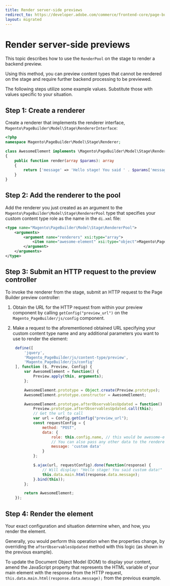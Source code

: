 ```yaml
---
title: Render server-side previews
redirect_to: https://developer.adobe.com/commerce/frontend-core/page-builder/content-types/customize/render-server-side-preview
layout: migrated
---
```


# Render server-side previews

This topic describes how to use the `RenderPool` on the stage to render a backend preview.

Using this method, you can preview content types that cannot be rendered on the stage and require further backend processing to be previewed.

The following steps utilize some example values. Substitute those with values specific to your situation.

## Step 1: Create a renderer

Create a renderer that implements the renderer interface, `Magento\PageBuilder\Model\Stage\RendererInterface`:

``` php
<?php
namespace Magento\PageBuilder\Model\Stage\Renderer;

class AwesomeElement implements \Magento\PageBuilder\Model\Stage\RendererInterface
{
    public function render(array $params): array
    {
        return ['message' => 'Hello stage! You said ' . $params['message'] . '!'];
    }
}
```

## Step 2: Add the renderer to the pool

Add the renderer you just created as an argument to the `Magento\PageBuilder\Model\Stage\RendererPool` type that specifies your custom content type role as the name in the `di.xml` file:

``` xml
<type name="Magento\PageBuilder\Model\Stage\RendererPool">
    <arguments>
        <argument name="renderers" xsi:type="array">
            <item name="awesome-element" xsi:type="object">Magento\PageBuilder\Model\Stage\Renderer\AwesomeElement</item>
        </argument>
    </arguments>
</type>
```

## Step 3: Submit an HTTP request to the preview controller

To invoke the renderer from the stage, submit an HTTP request to the Page Builder preview controller:

1. Obtain the URL for the HTTP request from within your preview component by calling `getConfig("preview_url")` on the `Magento_PageBuilder/js/config` component.
1. Make a request to the aforementioned obtained URL specifying your custom content type name and any additional parameters you want to use to render the element:

    ```javascript
     define([
         'jquery',
         'Magento_PageBuilder/js/content-type/preview',
         'Magento_PageBuilder/js/config'
     ], function ($, Preview, Config) {
         var AwesomeElement = function() {
             Preview.apply(this, arguments);
         };

         AwesomeElement.prototype = Object.create(Preview.prototype);
         AwesomeElement.prototype.constructor = AwesomeElement;

         AwesomeElement.prototype.afterObservablesUpdated = function() {
             Preview.prototype.afterObservablesUpdated.call(this);
             // Get the url to call
             var url = Config.getConfig("preview_url");
             const requestConfig = {
                 method: "POST",
                 data: {
                     role: this.config.name, // this would be awesome-element in this case
                     // You can also pass any other data to the renderer
                     message: 'custom data'
                 }
             };

             $.ajax(url, requestConfig).done(function(response) {
                 // Will display: "Hello stage! You said custom data!"
                 this.data.main.html(response.data.message);
             }.bind(this));
         };

         return AwesomeElement;
     });
    ```

## Step 4: Render the element

Your exact configuration and situation determine when, and how, you render the element.

Generally, you would perform this operation when the properties change, by overriding the `afterObservablesUpdated` method with this logic (as shown in the previous example).

To update the Document Object Model (DOM) to display your content, amend the JavaScript property that represents the HTML variable of your main element with the response from the HTTP request, `this.data.main.html(response.data.message);` from the previous example.
